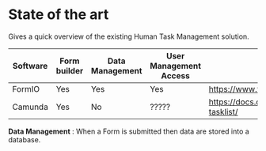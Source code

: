 # State of the art

Gives a quick overview of the existing Human Task Management solution.

| Software | Form builder | Data Management | User Management Access | Website                                                                    |
| -------- | ------------ | --------------- | ---------------------- | -------------------------------------------------------------------------- |
| FormIO   | Yes		  | Yes             | Yes                    | https://www.form.io/                                                       |
| Camunda  | Yes          | No              | ?????                  | https://docs.camunda.io/docs/components/tasklist/userguide/using-tasklist/ |

**Data Management** : When a Form is submitted then data are stored into a database.